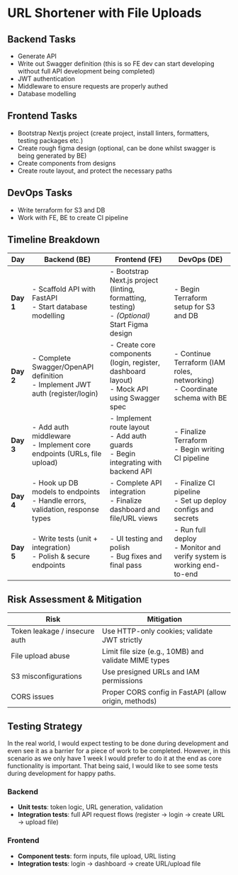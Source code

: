 # URL Shortener with File Uploads

## Backend Tasks
- Generate API
- Write out Swagger definition (this is so FE dev can start developing without full API development being completed)
- JWT authentication
- Middleware to ensure requests are properly authed
- Database modelling

## Frontend Tasks
- Bootstrap Nextjs project (create project, install linters, formatters, testing packages etc.)
- Create rough figma design (optional, can be done whilst swagger is being generated by BE)
- Create components from designs
- Create route layout, and protect the necessary paths

## DevOps Tasks

- Write terraform for S3 and DB
- Work with FE, BE to create CI pipeline

## Timeline Breakdown

| **Day**   | **Backend (BE)**                                                                  | **Frontend (FE)**                                                                                 | **DevOps (DE)**                                                               |
|-----------|-----------------------------------------------------------------------------------|---------------------------------------------------------------------------------------------------|-------------------------------------------------------------------------------|
| **Day 1** | - Scaffold API with FastAPI  <br>- Start database modelling                       | - Bootstrap Next.js project (linting, formatting, testing)  <br>- *(Optional)* Start Figma design | - Begin Terraform setup for S3 and DB                                         |
| **Day 2** | - Complete Swagger/OpenAPI definition  <br>- Implement JWT auth (register/login)  | - Create core components (login, register, dashboard layout)  <br>- Mock API using Swagger spec   | - Continue Terraform (IAM roles, networking)  <br>- Coordinate schema with BE |
| **Day 3** | - Add auth middleware  <br>- Implement core endpoints (URLs, file upload)         | - Implement route layout  <br>- Add auth guards  <br>- Begin integrating with backend API         | - Finalize Terraform  <br>- Begin writing CI pipeline                         |
| **Day 4** | - Hook up DB models to endpoints  <br>- Handle errors, validation, response types | - Complete API integration  <br>- Finalize dashboard and file/URL views                           | - Finalize CI pipeline  <br>- Set up deploy configs and secrets               |
| **Day 5** | - Write tests (unit + integration)  <br>- Polish & secure endpoints               | - UI testing and polish  <br>- Bug fixes and final pass                                           | - Run full deploy  <br>- Monitor and verify system is working end-to-end      |
## Risk Assessment & Mitigation

| Risk                          | Mitigation                                            |
|-------------------------------|-------------------------------------------------------|
| Token leakage / insecure auth | Use HTTP-only cookies; validate JWT strictly          |
| File upload abuse             | Limit file size (e.g., 10MB) and validate MIME types  |
| S3 misconfigurations          | Use presigned URLs and IAM permissions                |
| CORS issues                   | Proper CORS config in FastAPI (allow origin, methods) |

## Testing Strategy

In the real world, I would expect testing to be done during development and even see it as a barrier for a piece of work to be completed. However, in this scenario as we only have 1 week I would prefer to do it at the end as core functionality is important. That being said, I would like to see some tests during development for happy paths.

### Backend
- **Unit tests**: token logic, URL generation, validation
- **Integration tests**: full API request flows (register → login → create URL → upload file)

### Frontend
- **Component tests**: form inputs, file upload, URL listing
- **Integration tests**: login → dashboard → create URL/upload file